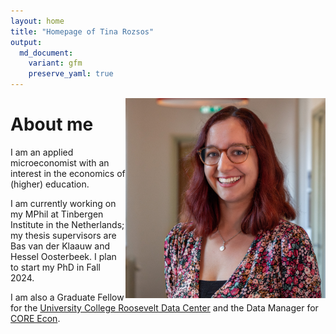 ```yaml
---
layout: home
title: "Homepage of Tina Rozsos"
output:
  md_document:
    variant: gfm
    preserve_yaml: true
---
```


<img style="float: right;" src="assets/img/profile.jpg" width="320"/>

# About me

I am an applied microeconomist with an interest in the economics of
(higher) education. 

I am currently working on my MPhil at Tinbergen
Institute in the Netherlands; my thesis supervisors are Bas van der
Klaauw and Hessel Oosterbeek. I plan to start my PhD in Fall 2024.

I am also a Graduate Fellow for the [University College Roosevelt Data
Center](https://ucrdatacenter.github.io/) and the Data Manager for [CORE
Econ](https://www.core-econ.org/).
